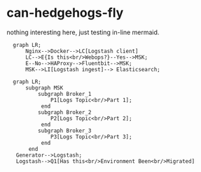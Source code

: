 # can-hedgehogs-fly

nothing interesting here, just testing in-line mermaid.


```mermaid
  graph LR;
      Nginx-->Docker-->LC[Logstash client]
      LC-->E{Is this<br/>Webops?}--Yes-->MSK;
      E--No-->HAProxy-->Fluentbit-->MSK;
      MSK-->LI[Logstash ingest]--> Elasticsearch;
```


```mermaid
  graph LR;
      subgraph MSK
          subgraph Broker_1
              P1[Logs Topic<br/>Part 1];
           end
          subgraph Broker_2
              P2[Logs Topic<br/>Part 2];
           end
          subgraph Broker_3
              P3[Logs Topic<br/>Part 3];
           end
       end
   Generator-->Logstash;
   Logstash-->Q1[Has this<br/>Environment Been<br/>Migrated]
```
